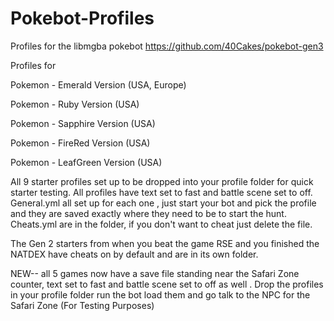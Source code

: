# Pokebot-Profiles
Profiles for the libmgba pokebot https://github.com/40Cakes/pokebot-gen3

Profiles for 

Pokemon - Emerald Version (USA, Europe)

Pokemon - Ruby Version (USA)

Pokemon - Sapphire Version (USA)

Pokemon - FireRed Version (USA)

Pokemon - LeafGreen Version (USA)


All 9 starter profiles set up to be dropped into your profile folder for quick starter testing. 
All profiles have  text set to fast and battle scene set to off.
General.yml all set up for each one , just start your bot and pick the profile and they are saved exactly where they need to be to start the hunt.
Cheats.yml are in the folder, if you don't want to cheat just delete the file.


The Gen 2 starters from when you beat the game RSE and you finished the NATDEX have cheats on by default and are in its own folder.

NEW--  all 5 games now have a save file standing near the Safari Zone counter, text set to fast and battle scene set to off as well . Drop the profiles in your profile folder run the bot load them and  go talk to the NPC for the Safari Zone (For Testing Purposes)

